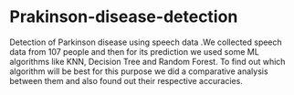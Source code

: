 # Prakinson-disease-detection
Detection of Parkinson disease using speech data .We collected speech data from 107 people and then for its prediction we used some ML algorithms 
like KNN, Decision Tree and Random Forest.
To find out which algorithm will be best for this purpose we did a comparative analysis between them and also found out their respective accuracies. 
